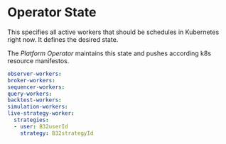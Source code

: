 # Operator State

This specifies all active workers that should be schedules in Kubernetes right now. It defines the desired state.

The _Platform Operator_ maintains this state and pushes according k8s resource manifestos.

```yaml
observer-workers:
broker-workers:
sequencer-workers:
query-workers:
backtest-workers:
simulation-workers:
live-strategy-worker:
  strategies:
  - user: B32userId
    strategy: B32strategyId
```
